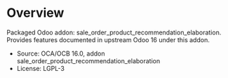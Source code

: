 # Overview

Packaged Odoo addon: sale_order_product_recommendation_elaboration. Provides features documented in upstream Odoo 16 under this addon.

- Source: OCA/OCB 16.0, addon sale_order_product_recommendation_elaboration
- License: LGPL-3
